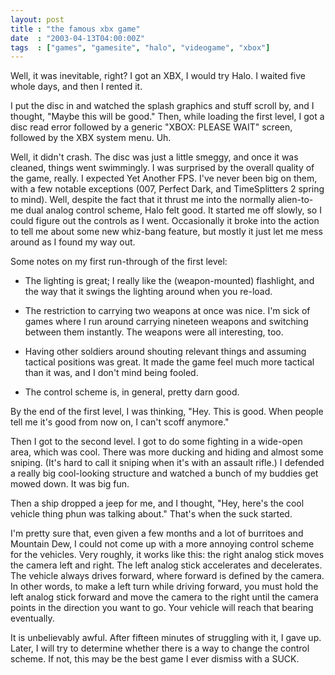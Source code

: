 ```yaml
---
layout: post
title : "the famous xbx game"
date  : "2003-04-13T04:00:00Z"
tags  : ["games", "gamesite", "halo", "videogame", "xbox"]
---
```

Well, it was inevitable, right?  I got an XBX, I would try Halo.  I waited five whole days, and then I rented it.

I put the disc in and watched the splash graphics and stuff scroll by, and I thought, "Maybe this will be good."  Then, while loading the first level, I got a disc read error followed by a generic "XBOX: PLEASE WAIT" screen, followed by the XBX system menu.  Uh.

Well, it didn't crash.  The disc was just a little smeggy, and once it was cleaned, things went swimmingly.  I was surprised by the overall quality of the game, really.  I expected Yet Another FPS.  I've never been big on them, with a few notable exceptions (007, Perfect Dark, and TimeSplitters 2 spring to mind). Well, despite the fact that it thrust me into the normally alien-to-me dual analog control scheme, Halo felt good.  It started me off slowly, so I could figure out the controls as I went.  Occasionally it broke into the action to tell me about some new whiz-bang feature, but mostly it just let me mess around as I found my way out.

Some notes on my first run-through of the first level:  

* The lighting is great; I really like the (weapon-mounted) flashlight, and the way that it swings the lighting around when you re-load.

* The restriction to carrying two weapons at once was nice.  I'm sick of games where I run around carrying nineteen weapons and switching between them instantly.  The weapons were all interesting, too.

* Having other soldiers around shouting relevant things and assuming tactical positions was great.  It made the game feel much more tactical than it was, and I don't mind being fooled.

* The control scheme is, in general, pretty darn good.

By the end of the first level, I was thinking, "Hey.  This is good.  When people tell me it's good from now on, I can't scoff anymore."

Then I got to the second level.  I got to do some fighting in a wide-open area, which was cool.  There was more ducking and hiding and almost some sniping. (It's hard to call it sniping when it's with an assault rifle.)  I defended a really big cool-looking structure and watched a bunch of my buddies get mowed down.  It was big fun.

Then a ship dropped a jeep for me, and I thought, "Hey, here's the cool vehicle thing phun was talking about."  That's when the suck started.

I'm pretty sure that, even given a few months and a lot of burritoes and Mountain Dew, I could not come up with a more annoying control scheme for the vehicles.  Very roughly, it works like this:  the right analog stick moves the camera left and right.  The left analog stick accelerates and decelerates.  The vehicle always drives forward, where forward is defined by the camera.  In other words, to make a left turn while driving forward, you must hold the left analog stick forward and move the camera to the right until the camera points in the direction you want to go.  Your vehicle will reach that bearing eventually.

It is unbelievably awful.  After fifteen minutes of struggling with it, I gave up.  Later, I will try to determine whether there is a way to change the control scheme.  If not, this may be the best game I ever dismiss with a SUCK.

